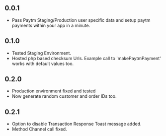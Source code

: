 ## 0.0.1

* Pass Paytm Staging/Production user specific data and setup paytm payments within your app in a minute.

## 0.1.0

* Tested Staging Environment.
* Hosted php based checksum Urls. Example call to 'makePaytmPayment' works with default values too.

## 0.2.0

* Production environment fixed and tested
* Now generate random customer and order IDs too.

## 0.2.1

* Option to disable Transaction Response Toast message added.
* Method Channel call fixed.
